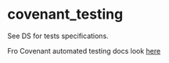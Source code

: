 covenant_testing
================

See DS for tests specifications.

Fro Covenant automated testing docs look [here](http://www.inet.no/testing/bogdan_dumitrica/)
